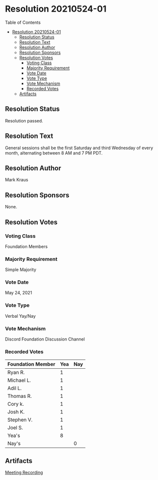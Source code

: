 # Resolution 20210524-01

[comment]: <> (Be sure to update Title and ToC with correct resolution number)

Table of Contents

- [Resolution 20210524-01](#resolution-20210524-01)
  - [Resolution Status](#resolution-status)
  - [Resolution Text](#resolution-text)
  - [Resolution Author](#resolution-author)
  - [Resolution Sponsors](#resolution-sponsors)
  - [Resolution Votes](#resolution-votes)
    - [Voting Class](#voting-class)
    - [Majority Requirement](#majority-requirement)
    - [Vote Date](#vote-date)
    - [Vote Type](#vote-type)
    - [Vote Mechanism](#vote-mechanism)
    - [Recorded Votes](#recorded-votes)
  - [Artifacts](#artifacts)

## Resolution Status

Resolution passed.

## Resolution Text

General sessions shall be the first Saturday and third Wednesday of every month, alternating between 8 AM and 7 PM PDT.

## Resolution Author

Mark Kraus

## Resolution Sponsors

None.

## Resolution Votes

### Voting Class

Foundation Members

### Majority Requirement

Simple Majority

### Vote Date

May 24, 2021

### Vote Type

Verbal Yay/Nay

### Vote Mechanism

Discord Foundation Discussion Channel

### Recorded Votes

| Foundation Member | Yea | Nay |
|-------------------|-----|-----|
| Ryan R.           | 1   |     |
| Michael L.        | 1   |     |
| Adil L.           | 1   |     |
| Thomas R.         | 1   |     |
| Cory k.           | 1   |     |
| Josh K.           | 1   |     |
| Stephen V.        | 1   |     |
| Joel S.           | 1   |     |
| Yea's             | 8   |     |
| Nay's             |     | 0   |

## Artifacts

[Meeting Recording](https://github.com/markekraus/psharp/releases/download/2021-05-24-Emergency-Session/2021-05-24-Emergency-Session.mp3)
